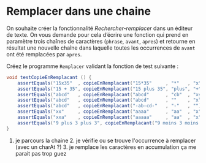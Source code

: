 # Remplacer dans une chaine

On souhaite créer la fonctionnalité *Rechercher-remplacer* dans un éditeur de texte. On vous demande pour cela d’écrire une fonction qui prend en paramètre trois chaînes de caractères (`phrase`, `avant`, `apres`) et retourne en résultat une nouvelle chaîne dans laquelle toutes les occurrences de `avant` ont été remplacées par `apres`.

Créez le programme `Remplacer` validant la fonction de test suivante :
```java
void testCopieEnRemplacant () {
    assertEquals("15x35"  , copieEnRemplacant("15*35"     , "*"   , "x"));
    assertEquals("15 + 35", copieEnRemplacant("15 plus 35", "plus", "+"));
    assertEquals("abcd"   , copieEnRemplacant("abcd"      , "cb"  , "xy"));
    assertEquals("abcd"   , copieEnRemplacant("abcd"      , ""    , "x"));
    assertEquals("abcd"   , copieEnRemplacant("-ab-cd-"   , "-"   , ""));
    assertEquals("xx"     , copieEnRemplacant("aaaa"      , "aa"  , "x"));
    assertEquals("xxa"    , copieEnRemplacant("aaaaa"     , "aa"  , "x"));
    assertEquals("9 plus 3 plus 3", copieEnRemplacant("9 moins 3 moins 3", "moins", "plus"));
}
```
1. je parcours la chaine
    2. je vérifie ou se trouve l'occurrence à remplacer (avec un charAt ?)
    3. je remplace les caractères en accumulation ça me parait pas trop guez
    
